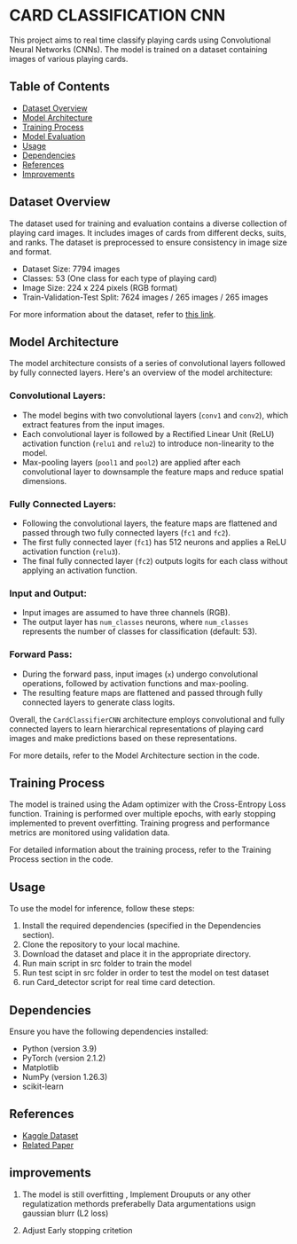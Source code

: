 # CARD CLASSIFICATION CNN

This project aims to real time classify playing cards using Convolutional Neural Networks (CNNs). The model is trained on a dataset containing images of various playing cards.

## Table of Contents

- [Dataset Overview](#dataset-overview)
- [Model Architecture](#model-architecture)
- [Training Process](#training-process)
- [Model Evaluation](#model-evaluation)
- [Usage](#usage)
- [Dependencies](#dependencies)
- [References](#references)
- [Improvements](#improvements)


## Dataset Overview

The dataset used for training and evaluation contains a diverse collection of playing card images. It includes images of cards from different decks, suits, and ranks. The dataset is preprocessed to ensure consistency in image size and format.

- Dataset Size: 7794 images
- Classes: 53 (One class for each type of playing card)
- Image Size: 224 x 224 pixels (RGB format)
- Train-Validation-Test Split: 7624 images / 265 images / 265 images

For more information about the dataset, refer to [this link](https://www.kaggle.com/datasets/gpiosenka/cards-image-datasetclassification).

## Model Architecture

The model architecture consists of a series of convolutional layers followed by fully connected layers. Here's an overview of the model architecture:

### Convolutional Layers:

- The model begins with two convolutional layers (`conv1` and `conv2`), which extract features from the input images.
- Each convolutional layer is followed by a Rectified Linear Unit (ReLU) activation function (`relu1` and `relu2`) to introduce non-linearity to the model.
- Max-pooling layers (`pool1` and `pool2`) are applied after each convolutional layer to downsample the feature maps and reduce spatial dimensions.

### Fully Connected Layers:

- Following the convolutional layers, the feature maps are flattened and passed through two fully connected layers (`fc1` and `fc2`).
- The first fully connected layer (`fc1`) has 512 neurons and applies a ReLU activation function (`relu3`).
- The final fully connected layer (`fc2`) outputs logits for each class without applying an activation function.

### Input and Output:

- Input images are assumed to have three channels (RGB).
- The output layer has `num_classes` neurons, where `num_classes` represents the number of classes for classification (default: 53).

### Forward Pass:

- During the forward pass, input images (`x`) undergo convolutional operations, followed by activation functions and max-pooling.
- The resulting feature maps are flattened and passed through fully connected layers to generate class logits.

Overall, the `CardClassifierCNN` architecture employs convolutional and fully connected layers to learn hierarchical representations of playing card images and make predictions based on these representations.

For more details, refer to the Model Architecture section in the code.

## Training Process

The model is trained using the Adam optimizer with the Cross-Entropy Loss function. Training is performed over multiple epochs, with early stopping implemented to prevent overfitting. Training progress and performance metrics are monitored using validation data.

For detailed information about the training process, refer to the Training Process section in the code.



## Usage

To use the model for inference, follow these steps:

1. Install the required dependencies (specified in the Dependencies section).
2. Clone the repository to your local machine.
3. Download the dataset and place it in the appropriate directory.
4. Run main script in src folder to train the model
5. Run test scipt in src folder in order to test the model on test dataset
6. run Card_detector script for real time card detection.

## Dependencies

Ensure you have the following dependencies installed:

- Python (version 3.9)
- PyTorch (version 2.1.2)
- Matplotlib
- NumPy (version 1.26.3)
- scikit-learn

## References

- [Kaggle Dataset](https://www.kaggle.com/datasets/gpiosenka/cards-image-datasetclassification)
- [Related Paper](https://www.kaggle.com/code/robikscube/train-your-first-pytorch-model-card-classifier)

## improvements
1. The model is still overfitting , Implement Drouputs or any other regulatization methords preferabelly Data argumentations usign gaussian blurr (L2 loss)

2. Adjust Early stopping critetion